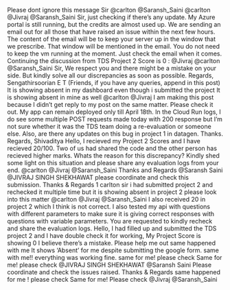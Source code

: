 Please dont ignore this message Sir @carlton @Saransh_Saini
@carlton @Jivraj @Saransh_Saini Sir, just checking if there’s any update. My Azure portal is still running, but the credits are almost used up.
We are sending an email out for all those that have raised an issue within the next few hours. The content of the email will be to keep your server up in the window that we prescribe. That window will be mentioned in the email. You do not need to keep the vm running at the moment. Just check the email when it comes.
Continuing the discussion from TDS Project 2 Score is 0 : @Jivraj @carlton @Saransh_Saini Sir, We respect you and there might be a mistake on your side. But kindly solve all our discrepancies as soon as possible. Regards, Sengathirsoorian E T (Friends, if you have any queries, append in this post)
It is showing absent in my dashboard even though i submitted the project
It is showing absent in mine as well
@carlton @Jivraj I am making this post because I didn’t get reply to my post on the same matter. Please check it out. My app can remain deployed only till April 18th. In the Cloud Run logs, I do see some multiple POST requests made today with 200 response but I’m not sure whether it was the TDS team doing a re-evaluation or someone else. Also, are there any updates on this bug in project 1 in datagen. Thanks. Regards, Shivaditya
Hello, I recieved my Project 2 Scores and I have recieved 20/100. Two of us had shared the code and the other person has recieved higher marks. Whats the reason for this discrepancy? Kindly shed some light on this situation and please share any evaluation logs from your end. @carlton @Jivraj @Saransh_Saini Thanks and Regards
@Saransh Saini @JIVRAJ SINGH SHEKHAWAT please coordinate and check this submission. Thanks & Regards
1 carlton sir i had submitted project 2 and rechecked it multiple time but it is showing absent in project 2 please look into this matter
@carlton @Jivraj @Saransh_Saini I also received 20 in project 2 which I think is not correct. I also tested my api with questions with different parameters to make sure it is giving correct responses with questions with variable parameters. You are requested to kindly recheck and share the evaluation logs.
Hello, I had filled up and submitted the TDS project 2 and I have double check it for working, My Project Score is showing 0 I believe there’s a mistake. Please help me out
same happened with me
It shows ‘Absent’ for me despite submitting the google form.
same with me!! everything was working fine.
same for me! please check
Same for me! please check
@JIVRAJ SINGH SHEKHAWAT @Saransh Saini Please coordinate and check the issues raised. Thanks & Regards
same happened for me ! please check
Same for me! Please check @Jivraj @Saransh_Saini
